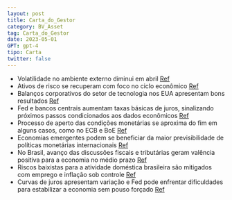 ```yaml
---
layout: post
title: Carta_do_Gestor
category: BV_Asset
tag: Carta_do_Gestor
date: 2023-05-01
GPT: gpt-4
tipo: Carta
twitter: false
---
```


- Volatilidade no ambiente externo diminui em abril
<a href="#" onclick="search_on_pdf('INTERNOINTERNOCarta do GestorAbril de 2023INTERNOINTERNOBV assetCarta aos Cotistas O Cenário')">Ref</a>
- Ativos de risco se recuperam com foco no ciclo econômico
<a href="#" onclick="search_on_pdf('ainda buscava uma solução para estancar a fuga de depósitos, os quais caíram 41% no 1T23 paraUS$ 10')">Ref</a>
- Balanços corporativos do setor de tecnologia nos EUA apresentam bons resultados
<a href="#" onclick="search_on_pdf('Nesse sentido, as divulgações dos balanços corporativos do setor de tecnologia,representadospelas')">Ref</a>
- Fed e bancos centrais aumentam taxas básicas de juros, sinalizando próximos passos condicionados aos dados econômicos
<a href="#" onclick="search_on_pdf('ser majoritárias. De fato, no início de maio, o FOMC referendou-as, subindo a taxa básica de jurose')">Ref</a>
- Processo de aperto das condições monetárias se aproxima do fim em alguns casos, como no ECB e BoE
<a href="#" onclick="search_on_pdf('Carta aos Cotistas Assim, acreditamos que o processo de aperto das condições monetárias tenha chega')">Ref</a>
- Economias emergentes podem se beneficiar da maior previsibilidade de políticas monetárias internacionais
<a href="#" onclick="search_on_pdf('objetivos.Neste ínterim, o contexto internacional mostra-se mais neutro às economias emergentes. A')">Ref</a>
- No Brasil, avanço das discussões fiscais e tributárias geram valência positiva para a economia no médio prazo
<a href="#" onclick="search_on_pdf('discussões da reforma tributária possam gerar valência positiva para a perspectiva da economia nomé')">Ref</a>
- Riscos baixistas para a atividade doméstica brasileira são mitigados com emprego e inflação sob controle
<a href="#" onclick="search_on_pdf('praticado nos EUA, a inflação ainda tem se mostrado mais persistente, em que pese a atividadeeconôm')">Ref</a>
- Curvas de juros apresentam variação e Fed pode enfrentar dificuldades para estabilizar a economia sem pouso forçado
<a href="#" onclick="search_on_pdf('começarem a aumentar, e também acreditamos que o Fed não será capaz deestabilizar a economia sem um')">Ref</a>

